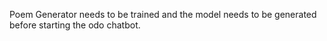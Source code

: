 Poem Generator needs to be trained and the model needs to be generated before starting the odo chatbot.
